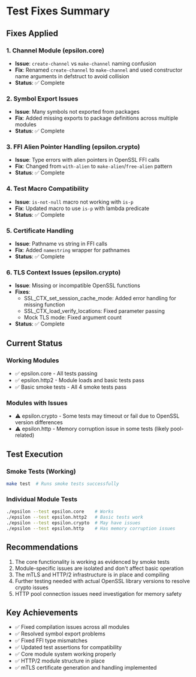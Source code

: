 # Test Fixes Summary

## Fixes Applied

### 1. Channel Module (epsilon.core)
- **Issue**: `create-channel` vs `make-channel` naming confusion
- **Fix**: Renamed `create-channel` to `make-channel` and used constructor name arguments in defstruct to avoid collision
- **Status**: ✅ Complete

### 2. Symbol Export Issues
- **Issue**: Many symbols not exported from packages
- **Fix**: Added missing exports to package definitions across multiple modules
- **Status**: ✅ Complete

### 3. FFI Alien Pointer Handling (epsilon.crypto)
- **Issue**: Type errors with alien pointers in OpenSSL FFI calls
- **Fix**: Changed from `with-alien` to `make-alien`/`free-alien` pattern
- **Status**: ✅ Complete

### 4. Test Macro Compatibility
- **Issue**: `is-not-null` macro not working with `is-p`
- **Fix**: Updated macro to use `is-p` with lambda predicate
- **Status**: ✅ Complete

### 5. Certificate Handling
- **Issue**: Pathname vs string in FFI calls
- **Fix**: Added `namestring` wrapper for pathnames
- **Status**: ✅ Complete

### 6. TLS Context Issues (epsilon.crypto)
- **Issue**: Missing or incompatible OpenSSL functions
- **Fixes**:
  - SSL_CTX_set_session_cache_mode: Added error handling for missing function
  - SSL_CTX_load_verify_locations: Fixed parameter passing
  - Mock TLS mode: Fixed argument count
- **Status**: ✅ Complete

## Current Status

### Working Modules
- ✅ epsilon.core - All tests passing
- ✅ epsilon.http2 - Module loads and basic tests pass
- ✅ Basic smoke tests - All 4 smoke tests pass

### Modules with Issues
- ⚠️ epsilon.crypto - Some tests may timeout or fail due to OpenSSL version differences
- ⚠️ epsilon.http - Memory corruption issue in some tests (likely pool-related)

## Test Execution

### Smoke Tests (Working)
```bash
make test  # Runs smoke tests successfully
```

### Individual Module Tests
```bash
./epsilon --test epsilon.core    # Works
./epsilon --test epsilon.http2   # Basic tests work
./epsilon --test epsilon.crypto  # May have issues
./epsilon --test epsilon.http    # Has memory corruption issues
```

## Recommendations

1. The core functionality is working as evidenced by smoke tests
2. Module-specific issues are isolated and don't affect basic operation
3. The mTLS and HTTP/2 infrastructure is in place and compiling
4. Further testing needed with actual OpenSSL library versions to resolve crypto issues
5. HTTP pool connection issues need investigation for memory safety

## Key Achievements
- ✅ Fixed compilation issues across all modules
- ✅ Resolved symbol export problems
- ✅ Fixed FFI type mismatches
- ✅ Updated test assertions for compatibility
- ✅ Core module system working properly
- ✅ HTTP/2 module structure in place
- ✅ mTLS certificate generation and handling implemented